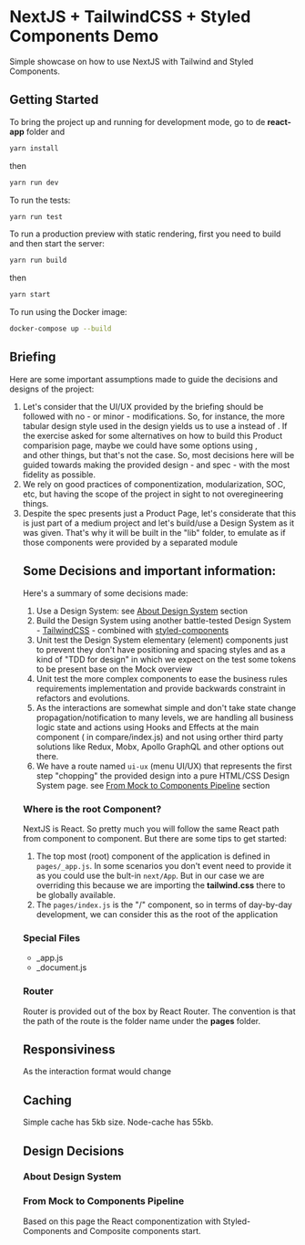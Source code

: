 # NextJS + TailwindCSS + Styled Components Demo

Simple showcase on how to use NextJS with Tailwind and Styled Components.

## Getting Started

To bring the project up and running for development mode, go to de **react-app** folder and
```bash
yarn install
```
then
```bash
yarn run dev
```

To run the tests:
```bash
yarn run test
```

To run a production preview with static rendering, first you need to build and then start the server:
```bash
yarn run build
```
then
```bash
yarn start
```

To run using the Docker image:
```bash
docker-compose up --build
```

## Briefing

Here are some important assumptions made to guide the decisions and designs of the project:
1. Let's consider that the UI/UX provided by the briefing should be followed with no - or minor - modifications. So, for instance, the more tabular design style used in the design yields us to use a <table/> instead of <Card/>. If the exercise asked for some alternatives on how to build this Product comparision page, maybe we could have some options using <Card>, <div> and other things, but that's not the case. So, most decisions here will be guided towards making the provided design - and spec - with the most fidelity as possible.
1. We rely on good practices of componentization, modularization, SOC, etc, but having the scope of the project in sight to not overegineering things.
1. Despite the spec presents just a Product Page, let's considerate that this is just part of a medium project and let's build/use a Design System as it was given. That's why it will be built in the "lib" folder, to emulate as if those components were provided by a separated module

## Some Decisions and important information:

Here's a summary of some decisions made: 
1. Use a Design System: see [About Design System]() section
1. Build the Design System using another battle-tested Design System - [TailwindCSS](https://tailwindcss.com/docs) - combined with [styled-components](https://styled-components.com/)
1. Unit test the Design System elementary (element) components just to prevent they don't have positioning and spacing styles and as a kind of "TDD for design" in which we expect on the test some tokens to be present base on the Mock overview
1. Unit test the more complex components to ease the business rules requirements implementation and provide backwards constraint in refactors and evolutions.
1. As the interactions are somewhat simple and don't take state change propagation/notification to many levels, we are handling all business logic state and actions using Hooks and Effects at the main component (<ProductCompare /> in compare/index.js) and not using orther third party solutions like Redux, Mobx, Apollo GraphQL and other options out there.
1. We have a route named `ui-ux` (menu UI/UX) that represents the first step "chopping" the provided design into a pure HTML/CSS Design System page. see [From Mock to Components Pipeline]() section

### Where is the root Component?

NextJS is React. So pretty much you will follow the same React path from component to component. But there are some tips to get started:
1. The top most (root) component of the application is defined in `pages/_app.js`. In some scenarios you don't event need to provide it as you could use the bult-in `next/App`. But in our case we are overriding this because we are importing the **tailwind.css** there to be globally available.
1. The `pages/index.js` is the "/" component, so in terms of day-by-day development, we can consider this as the root of the application

### Special Files

- _app.js
- _document.js

### Router

Router is provided out of the box by React Router. The convention is that the path of the route is the folder name under the **pages** folder.

## Responsiviness

As the interaction format would change 

## Caching

Simple cache has 5kb size. Node-cache has 55kb.

## Design Decisions

### About Design System

### From Mock to Components Pipeline

Based on this page the React componentization with Styled-Components and Composite components start.